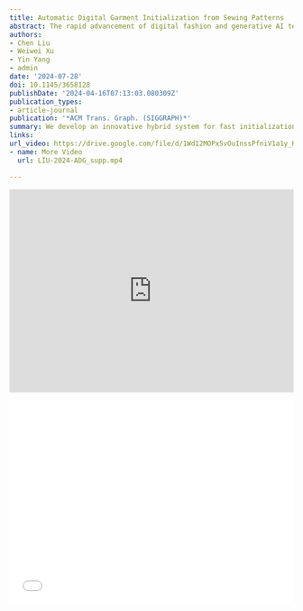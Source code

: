 ```yaml
---
title: Automatic Digital Garment Initialization from Sewing Patterns
abstract: The rapid advancement of digital fashion and generative AI technology calls for an automated approach to transform digital sewing patterns into well-fitted garments on human avatars. When given a sewing pattern with its associated sewing relationships, the primary challenge is to establish an initial arrangement of sewing pieces that is free from folding and intersections. This setup enables a physics-based simulator to seamlessly stitch them into a digital garment, avoiding undesirable local minima. To achieve this, we harness AI classification, heuristics, and numerical optimization. This has led to the development of an innovative hybrid system that minimizes the need for user intervention in the initialization of garment pieces. The seeding process of our system involves the training of a classification network for selecting seed pieces, followed by solving an optimization problem to determine their positions and shapes. Subsequently, an iterative selection-arrangement procedure automates the selection of pattern pieces and employs a phased initialization approach to mitigate local minima associated with numerical optimization. Our experiments confirm the reliability, efficiency, and scalability of our system when handling intricate garments with multiple layers and numerous pieces. According to our findings, 68 percent of garments can be initialized with zero user intervention, while the remaining garments can be easily corrected through user operations.
authors:
- Chen Liu
- Weiwei Xu
- Yin Yang
- admin
date: '2024-07-28'
doi: 10.1145/3658128
publishDate: '2024-04-16T07:13:03.080309Z'
publication_types:
- article-journal
publication: '*ACM Trans. Graph. (SIGGRAPH)*'
summary: We develop an innovative hybrid system for fast initialization of garment pieces with minimal user intervention, by harnessing AI classification, heuristics, and numerical optimization.
links:
url_video: https://drive.google.com/file/d/1Wd12MOPx5vOuInssPfniV1a1y_KlgZgG/view
- name: More Video
  url: LIU-2024-ADG_supp.mp4

---
```

<p align="center">
<iframe width="100%" height="360" src="https://www.youtube.com/embed/v59XExb1fOU?si=vIVxCpQWdSmkVYfE" title="YouTube video player" frameborder="0" allow="accelerometer; autoplay; clipboard-write; encrypted-media; gyroscope; picture-in-picture; web-share" referrerpolicy="strict-origin-when-cross-origin" allowfullscreen></iframe>
</p>
<p align="center">
<iframe width="100%" height="360" src="//player.bilibili.com/player.html?isOutside=true&aid=112692090114031&bvid=BV1tp3WevEpb&cid=500001598414240&p=1" scrolling="no" border="0" frameborder="no" framespacing="0" allowfullscreen="true"></iframe>
</p>

